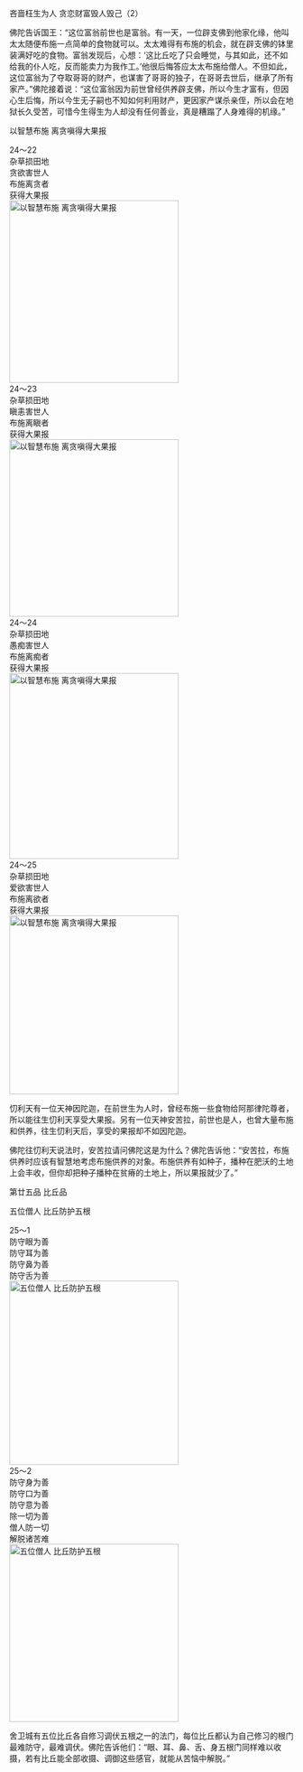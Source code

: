 吝啬枉生为人 贪恋财富毁人毁己（2）

佛陀告诉国王：“这位富翁前世也是富翁。有一天，一位辟支佛到他家化缘，他叫太太随便布施一点简单的食物就可以。太太难得有布施的机会，就在辟支佛的钵里装满好吃的食物。富翁发现后，心想：‘这比丘吃了只会睡觉，与其如此，还不如给我的仆人吃，反而能卖力为我作工。’他很后悔答应太太布施给僧人。不但如此，这位富翁为了夺取哥哥的财产，也谋害了哥哥的独子，在哥哥去世后，继承了所有家产。”佛陀接着说：“这位富翁因为前世曾经供养辟支佛，所以今生才富有，但因心生后悔，所以今生无子嗣也不知如何利用财产，更因家产谋杀亲侄，所以会在地狱长久受苦，可惜今生得生为人却没有任何善业，真是糟蹋了人身难得的机缘。”

以智慧布施 离贪嗔得大果报


<div class="e2">
<div>
24～22<br>
 杂草损田地<br>
 贪欲害世人<br>
 布施离贪者<br>
 获得大果报
</div>
<img src="images/fjj-90-1.jpg" width="300" height="323" alt="以智慧布施 离贪嗔得大果报"/>
</div>


<div class="e2">
<div>
24～23<br>
 杂草损田地<br>
 瞋恚害世人<br>
 布施离瞋者<br>
 获得大果报
</div>
<img src="images/fjj-90-2.jpg" width="300" height="314" alt="以智慧布施 离贪嗔得大果报"/>
</div>


<div class="e2">
<div>
24～24<br>
 杂草损田地<br>
 愚痴害世人<br>
 布施离痴者<br>
 获得大果报
</div>
<img src="images/fjj-90-3.jpg" width="300" height="329" alt="以智慧布施 离贪嗔得大果报"/>
</div>


<div class="e2">
<div>
24～25<br>
 杂草损田地<br>
 爱欲害世人<br>
 布施离欲者<br>
 获得大果报
</div>
<img src="images/fjj-90-4.jpg" width="300" height="317" alt="以智慧布施 离贪嗔得大果报"/>
</div>

忉利天有一位天神因陀迦，在前世生为人时，曾经布施一些食物给阿那律陀尊者，所以能往生忉利天享受大果报。另有一位天神安苦拉，前世也是人，也曾大量布施和供养，往生忉利天后，享受的果报却不如因陀迦。

佛陀往忉利天说法时，安苦拉请问佛陀这是为什么？佛陀告诉他：“安苦拉，布施供养时应该有智慧地考虑布施供养的对象。布施供养有如种子，播种在肥沃的土地上会丰收，但你却把种子播种在贫瘠的土地上，所以果报就少了。”

第廿五品 比丘品

五位僧人 比丘防护五根


<div class="e2">
<div>
25～1<br>
 防守眼为善<br>
 防守耳为善<br>
 防守鼻为善<br>
 防守舌为善
</div>
<img src="images/fjj-90-5.jpg" width="300" height="326" alt="五位僧人 比丘防护五根"/>
</div>


<div class="e2">
<div>
25～2<br>
 防守身为善<br>
 防守口为善<br>
 防守意为善<br>
 除一切为善<br>
 僧人防一切<br>
 解脱诸苦难
</div>
<img src="images/fjj-90-6.jpg" width="300" height="315" alt="五位僧人 比丘防护五根"/>
</div>

舍卫城有五位比丘各自修习调伏五根之一的法门，每位比丘都认为自己修习的根门最难防守，最难调伏。佛陀告诉他们：“眼、耳、鼻、舌、身五根门同样难以收摄，若有比丘能全部收摄、调御这些感官，就能从苦恼中解脱。”
